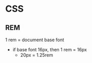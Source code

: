# CSS

## REM

1 rem = document base font
-   if base font 16px, then 1 rem = 16px
    -   20px = 1.25rem